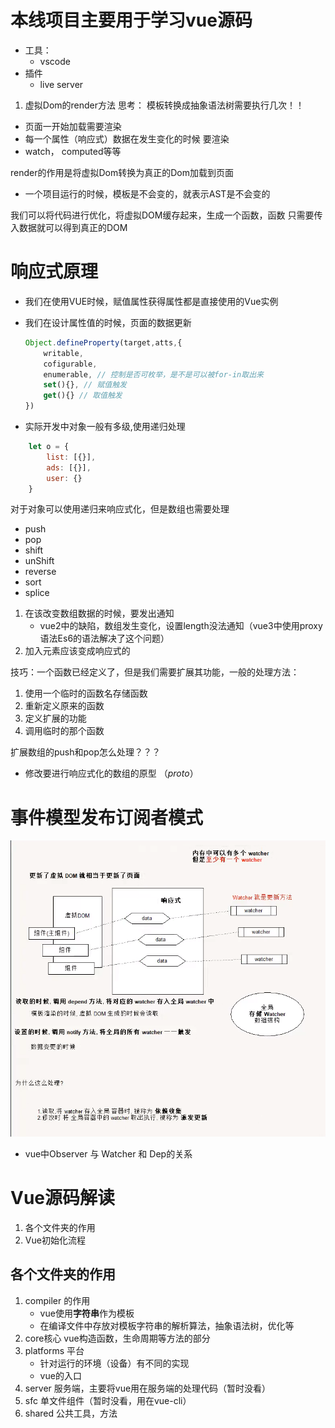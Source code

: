 # 本线项目主要用于学习vue源码
- 工具：
    - vscode
- 插件
    - live server
1. 虚拟Dom的render方法
思考： 模板转换成抽象语法树需要执行几次！！
- 页面一开始加载需要渲染
- 每一个属性（响应式）数据在发生变化的时候 要渲染
- watch， computed等等

render的作用是将虚拟Dom转换为真正的Dom加载到页面
- 一个项目运行的时候，模板是不会变的，就表示AST是不会变的

我们可以将代码进行优化，将虚拟DOM缓存起来，生成一个函数，函数 只需要传入数据就可以得到真正的DOM

# 响应式原理
- 我们在使用VUE时候，赋值属性获得属性都是直接使用的Vue实例
- 我们在设计属性值的时候，页面的数据更新

    ```js
    Object.defineProperty(target,atts,{
        writable,
        cofigurable,
        enumerable, // 控制是否可枚举，是不是可以被for-in取出来
        set(){}, // 赋值触发
        get(){} // 取值触发
    })
    ```
- 实际开发中对象一般有多级,使用递归处理
```js
    let o = {
        list: [{}],
        ads: [{}],
        user: {}
    }
```
对于对象可以使用递归来响应式化，但是数组也需要处理
 - push
 - pop
 - shift
 - unShift
 - reverse
 - sort
 - splice

 1. 在该改变数组数据的时候，要发出通知
    - vue2中的缺陷，数组发生变化，设置length没法通知（vue3中使用proxy语法Es6的语法解决了这个问题）
 2. 加入元素应该变成响应式的
 
 技巧：一个函数已经定义了，但是我们需要扩展其功能，一般的处理方法：

 1. 使用一个临时的函数名存储函数
 2. 重新定义原来的函数
 3. 定义扩展的功能
 4. 调用临时的那个函数

扩展数组的push和pop怎么处理？？？

- 修改要进行响应式化的数组的原型 （_proto_）

# 事件模型发布订阅者模式
![发布订阅者模型](./assets/image/publishSubscriberModel.png)

- vue中Observer 与 Watcher 和 Dep的关系
# Vue源码解读
1. 各个文件夹的作用
2. Vue初始化流程

## 各个文件夹的作用
1. compiler 的作用
    - vue使用**字符串**作为模板
    - 在编译文件中存放对模板字符串的解析算法，抽象语法树，优化等
2. core核心 vue构造函数，生命周期等方法的部分
3. platforms 平台
    - 针对运行的环境（设备）有不同的实现
    - vue的入口
4. server 服务端，主要将vue用在服务端的处理代码（暂时没看）
5. sfc 单文件组件（暂时没看，用在vue-cli）
6. shared 公共工具，方法